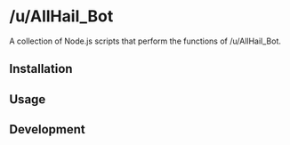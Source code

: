# /u/AllHail_Bot

A collection of Node.js scripts that perform the functions of /u/AllHail_Bot.

## Installation



## Usage

## Development
